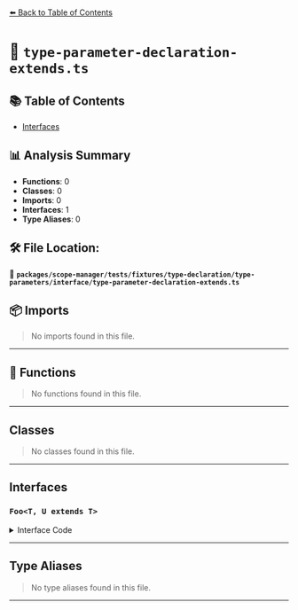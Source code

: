 [⬅️ Back to Table of Contents](../../../../../../../index.md)

# 📄 `type-parameter-declaration-extends.ts`

## 📚 Table of Contents

- [Interfaces](#interfaces)

## 📊 Analysis Summary

- **Functions**: 0
- **Classes**: 0
- **Imports**: 0
- **Interfaces**: 1
- **Type Aliases**: 0

## 🛠️ File Location:
📂 **`packages/scope-manager/tests/fixtures/type-declaration/type-parameters/interface/type-parameter-declaration-extends.ts`**

## 📦 Imports

> No imports found in this file.


---

## 🔧 Functions

> No functions found in this file.


---

## Classes

> No classes found in this file.


---

## Interfaces

### `Foo<T, U extends T>`

<details><summary>Interface Code</summary>

```ts
interface Foo<T, U extends T> {}
```
</details>


---

## Type Aliases

> No type aliases found in this file.


---